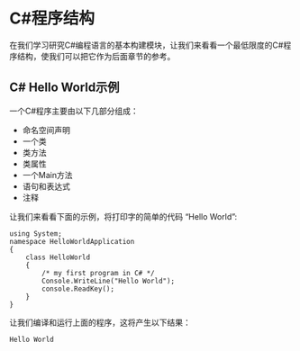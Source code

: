 # C#程序结构

在我们学习研究C#编程语言的基本构建模块，让我们来看看一个最低限度的C#程序结构，使我们可以把它作为后面章节的参考。

## C# Hello World示例

一个C#程序主要由以下几部分组成：
- 命名空间声明
- 一个类
- 类方法
- 类属性
- 一个Main方法
- 语句和表达式
- 注释

让我们来看看下面的示例，将打印字的简单的代码 “Hello World”:
```
using System;
namespace HelloWorldApplication
{
    class HelloWorld
    {
        /* my first program in C# */
        Console.WriteLine("Hello World");
        console.ReadKey();
    }
}
```
让我们编译和运行上面的程序，这将产生以下结果：
``` 
Hello World
```
